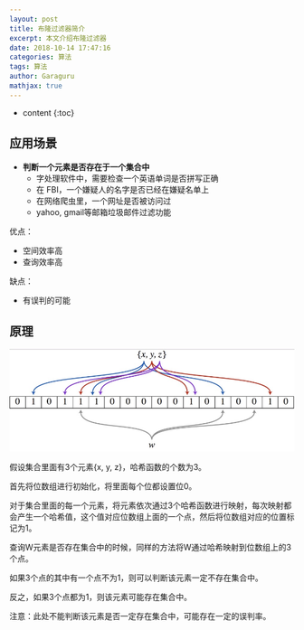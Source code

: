 ```yaml
---
layout: post
title: 布隆过滤器简介
excerpt: 本文介绍布隆过滤器
date: 2018-10-14 17:47:16
categories: 算法
tags: 算法
author: Garaguru
mathjax: true
---
```


* content
{:toc}

## 应用场景
- **判断一个元素是否存在于一个集合中**
  - 字处理软件中，需要检查一个英语单词是否拼写正确
  - 在 FBI，一个嫌疑人的名字是否已经在嫌疑名单上
  - 在网络爬虫里，一个网址是否被访问过
  - yahoo, gmail等邮箱垃圾邮件过滤功能

优点：
- 空间效率高
- 查询效率高

缺点：
- 有误判的可能

## 原理

![bloom-filter](/assets/bloom-filter.png)

假设集合里面有3个元素{x, y, z}，哈希函数的个数为3。

首先将位数组进行初始化，将里面每个位都设置位0。

对于集合里面的每一个元素，将元素依次通过3个哈希函数进行映射，每次映射都会产生一个哈希值，这个值对应位数组上面的一个点，然后将位数组对应的位置标记为1。

查询W元素是否存在集合中的时候，同样的方法将W通过哈希映射到位数组上的3个点。

如果3个点的其中有一个点不为1，则可以判断该元素一定不存在集合中。

反之，如果3个点都为1，则该元素可能存在集合中。

注意：此处不能判断该元素是否一定存在集合中，可能存在一定的误判率。